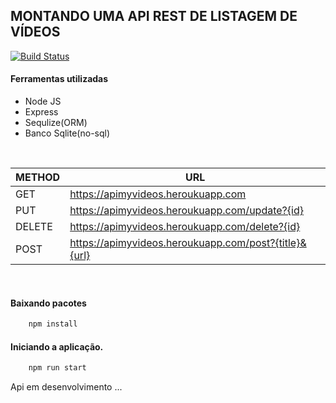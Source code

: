 ## MONTANDO UMA API REST DE LISTAGEM DE VÍDEOS

[![Build Status](https://travis-ci.org/joemccann/dillinger.svg?branch=master)](https://travis-ci.org/joemccann/dillinger)

#### Ferramentas utilizadas

- Node JS
- Express
- Sequlize(ORM)
- Banco Sqlite(no-sql)

&nbsp;

|METHOD | URL | 
| ------ | ------ |
| GET | https://apimyvideos.heroukuapp.com |
| PUT | https://apimyvideos.heroukuapp.com/update?{id} |
| DELETE | https://apimyvideos.heroukuapp.com/delete?{id} |
| POST | https://apimyvideos.heroukuapp.com/post?{title}&{url} |

&nbsp;

#### Baixando pacotes
``` bash
	npm install
```

#### Iniciando a aplicação.
``` bash
	npm run start
```



Api em desenvolvimento ...
